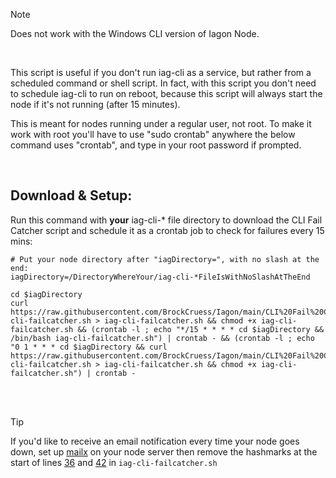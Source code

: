 > [!NOTE]
> Does not work with the Windows CLI version of Iagon Node.

<br>

This script is useful if you don't run iag-cli as a service, but rather from a scheduled command or shell script. In fact, with this script you don't need to schedule iag-cli to run on reboot, because this script will always start the node if it's not running (after 15 minutes).

This is meant for nodes running under a regular user, not root. To make it work with root you'll have to use "sudo crontab" anywhere the below command uses "crontab", and type in your root password if prompted.

<br>

## Download & Setup:

Run this command with **your** iag-cli-* file directory to download the CLI Fail Catcher script and schedule it as a crontab job to check for failures every 15 mins:

```
# Put your node directory after "iagDirectory=", with no slash at the end:
iagDirectory=/DirectoryWhereYour/iag-cli-*FileIsWithNoSlashAtTheEnd

cd $iagDirectory
curl https://raw.githubusercontent.com/BrockCruess/Iagon/main/CLI%20Fail%20Catcher/iag-cli-failcatcher.sh > iag-cli-failcatcher.sh && chmod +x iag-cli-failcatcher.sh && (crontab -l ; echo "*/15 * * * * cd $iagDirectory && /bin/bash iag-cli-failcatcher.sh") | crontab - && (crontab -l ; echo "0 1 * * * cd $iagDirectory && curl https://raw.githubusercontent.com/BrockCruess/Iagon/main/CLI%20Fail%20Catcher/iag-cli-failcatcher.sh > iag-cli-failcatcher.sh && chmod +x iag-cli-failcatcher.sh") | crontab -
```

<br>
<br>

> [!TIP]
> If you'd like to receive an email notification every time your node goes down, set up [mailx](https://linux.die.net/man/1/mailx) on your node server then remove the hashmarks at the start of lines [36](https://github.com/BrockCruess/Iagon/blob/68dac2068726a5a31ecb727a62ac5d0361096d54/CLI%20Fail%20Catcher/iag-cli-failcatcher.sh#L36) and [42](https://github.com/BrockCruess/Iagon/blob/68dac2068726a5a31ecb727a62ac5d0361096d54/CLI%20Fail%20Catcher/iag-cli-failcatcher.sh#L42) in `iag-cli-failcatcher.sh`
